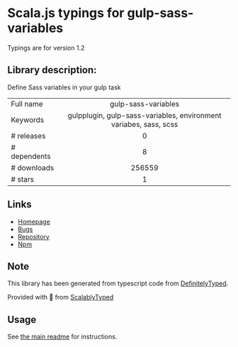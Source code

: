 
# Scala.js typings for gulp-sass-variables

Typings are for version 1.2

## Library description:
Define Sass variables in your gulp task

|                    |                 |
| ------------------ | :-------------: |
| Full name          | gulp-sass-variables |
| Keywords           | gulpplugin, gulp-sass-variables, environment variabes, sass, scss |
| # releases         | 0 |
| # dependents       | 8 |
| # downloads        | 256559 |
| # stars            | 1 |

## Links
- [Homepage](https://github.com/osaton/gulp-sass-variables)
- [Bugs](https://github.com/osaton/gulp-sass-variables/issues)
- [Repository](https://github.com/osaton/gulp-sass-variables)
- [Npm](https://www.npmjs.com/package/gulp-sass-variables)
    


## Note
This library has been generated from typescript code from [DefinitelyTyped](https://definitelytyped.org).

Provided with :purple_heart: from [ScalablyTyped](https://github.com/oyvindberg/ScalablyTyped)

## Usage
See [the main readme](../../readme.md) for instructions.



